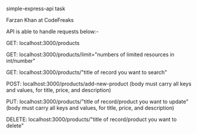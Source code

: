 simple-express-api task

Farzan Khan at CodeFreaks

API is able to handle requests below:-


GET: localhost:3000/products

GET: localhost:3000/products/limit="numbers of limited resources in int/number"

GET: localhost:3000/products/"title of record you want to search"

POST: localhost:3000/products/add-new-product (body must carry all keys and values, for title, price, and description)

PUT: localhost:3000/products/"title of record/product you want to update" (body must carry all keys and values, for title, price, and description)

DELETE: localhost:3000/products/"title of record/product you want to delete"
